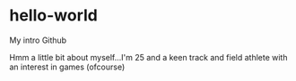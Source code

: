 # hello-world
My intro Github

Hmm a little bit about myself...I'm 25 and a keen track and field athlete with an interest in games (ofcourse)
